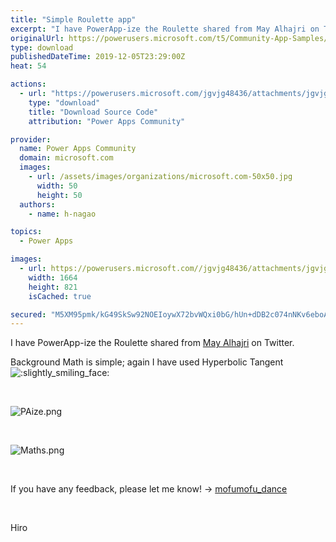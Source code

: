 ```yaml
---
title: "Simple Roulette app"
excerpt: "I have PowerApp-ize the Roulette shared from May Alhajri on Twitter. Background Math is simple; again I have used Hyperbolic Tangent If you have any"
originalUrl: https://powerusers.microsoft.com/t5/Community-App-Samples/Simple-Roulette-app/td-p/420440
type: download
publishedDateTime: 2019-12-05T23:29:00Z
heat: 54

actions:
  - url: "https://powerusers.microsoft.com/jgvjg48436/attachments/jgvjg48436/AppFeedbackGallery/347/2/SimpleRoulette.msapp"
    type: "download"
    title: "Download Source Code"
    attribution: "Power Apps Community"

provider:
  name: Power Apps Community
  domain: microsoft.com
  images:
    - url: /assets/images/organizations/microsoft.com-50x50.jpg
      width: 50
      height: 50
  authors:
    - name: h-nagao

topics:
  - Power Apps

images:
  - url: https://powerusers.microsoft.com//jgvjg48436/attachments/jgvjg48436/AppFeedbackGallery/347/1/PAize.png
    width: 1664
    height: 821
    isCached: true

secured: "M5XM95pmk/kG49SkSw92NOEIoywX72bvWQxi0bG/hUn+dDB2c074nNKv6eboAAKe8RKTcX/GGNzOeEXX4kPb6JhkB2Xk8O/2tm0pWicxmy5rnh9tHTENyRiM0qesS9errE6IoZAj4IzIbCc4SUi1PXJX8P3Q7+qEKONc3j4OBBrbErGhS9CNY5rObN+87qgYzjhpRHW05qgYaBdJYBPTekjl0k9ZXYuap4rDBfFU2b4QNpxQbuTATs1y+WE3Iiia5MfDE9KP7Ykrg2n3/bHCSrewyxTXVGZnfhRiKGXsiJGwBzjEflz6n7x/aD5RYyBSozzGZG5V6nrDROlEScARbE7kmiNFWPDWMfQgFHLU9MJFeXlfJKkp9Uut7qAJ/7cGcflIaMUngVj3OIFyJyq4E86Gri4bx+RdQRPjeX20BDUqC2jaaPCmF8ZsJe0MbKAX;BJEEGEk0uYkPB/XGYNqbCw=="
---
```

<p>I have PowerApp-ize the Roulette shared from <a href="http://%20https://twitter.com/MayAlhajri2/" target="_self" rel="nofollow noopener noreferrer">May Alhajri</a>&nbsp;on Twitter.</p><p>Background Math is simple; again I have used Hyperbolic Tangent <img class="lia-deferred-image lia-image-emoji" src="/html/emoticons/1f642.png" alt=":slightly_smiling_face:" title=":slightly_smiling_face:"></p><p>&nbsp;</p><p><span class="lia-inline-image-display-wrapper lia-image-align-center" image-alt="PAize.png" style="width: 999px;"><img src="https://powerusers.microsoft.com/t5/image/serverpage/image-id/103177iC735BBA795C5EC15/image-size/large?v=1.0&amp;px=999" title="PAize.png" alt="PAize.png" li-image-url="https://powerusers.microsoft.com/t5/image/serverpage/image-id/103177iC735BBA795C5EC15?v=1.0" li-image-display-id="'103177iC735BBA795C5EC15'" li-message-uid="'420440'" li-messages-message-image="true" li-bindable="" class="lia-media-image" tabindex="0" li-bypass-lightbox-when-linked="true" li-use-hover-links="false"></span></p><p>&nbsp;</p><p><span class="lia-inline-image-display-wrapper lia-image-align-center" image-alt="Maths.png" style="width: 999px;"><img src="https://powerusers.microsoft.com/t5/image/serverpage/image-id/103178i46BF855EEA17F474/image-size/large?v=1.0&amp;px=999" title="Maths.png" alt="Maths.png" li-image-url="https://powerusers.microsoft.com/t5/image/serverpage/image-id/103178i46BF855EEA17F474?v=1.0" li-image-display-id="'103178i46BF855EEA17F474'" li-message-uid="'420440'" li-messages-message-image="true" li-bindable="" class="lia-media-image" tabindex="0" li-bypass-lightbox-when-linked="true" li-use-hover-links="false"></span></p><p>&nbsp;</p><p>If you have any feedback, please let me know! →&nbsp;<a href="https://twitter.com/mofumofu_dance/" target="_self" rel="nofollow noopener noreferrer">mofumofu_dance</a></p><p>&nbsp;</p><p>Hiro</p>

